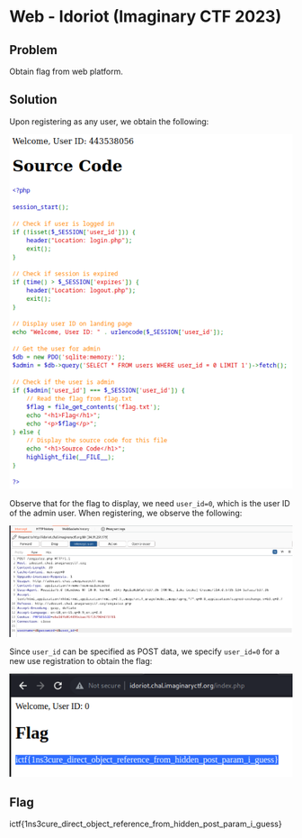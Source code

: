 # Web - Idoriot (Imaginary CTF 2023)

## Problem

Obtain flag from web platform.

## Solution

Upon registering as any user, we obtain the following:

![Source code](images/web_idoriot1.png)

Observe that for the flag to display, we need `user_id=0`, which is the user ID of the admin user. When registering, we observe the following:

![register.php POST request](images/web_idoriot2.png)

Since `user_id` can be specified as POST data, we specify `user_id=0` for a new use registration to obtain the flag:

![register.php POST request](images/web_idoriot3.png)

## Flag

ictf{1ns3cure_direct_object_reference_from_hidden_post_param_i_guess}
